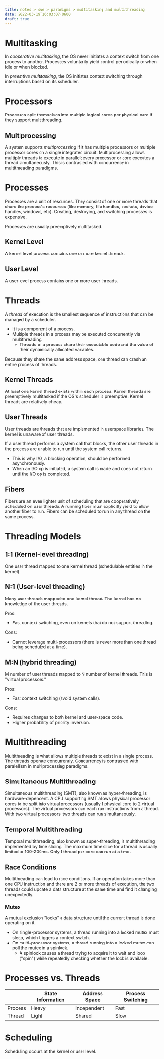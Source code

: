 ```yaml
---
title: notes > swe > paradigms > multitasking and multithreading
date: 2022-03-19T16:03:07-0600
draft: true
---
```

# Multitasking
In *cooperative multitasking*, the OS never initiates a context switch from one process to another. Processes voluntarily yield control periodically or when idle or when blocked.

In *preemtive multitasking*, the OS initiates context switching through interruptions based on its scheduler.

# Processors
Processes split themselves into multiple logical cores per physical core if they support multithreading.

## Multiprocessing
A system supports *multiprocessing* if it has multiple processors or multiple processor cores on a single integrated circuit.
Multiprocessing allows multiple threads to execute in parallel; every processor or core executes a thread simultaneously. This is contrasted with concurrency in multithreading paradigms.

# Processes
Processes are a unit of resources. They consist of one or more threads that share the process's resources (like memory, file handles, sockets, device handles, windows, etc).
Creating, destroying, and switching processes is expensive.

Processes are usually preemptively multitasked.

## Kernel Level
A kernel level process contains one or more kernel threads.

## User Level
A user level process contains one or more user threads.

# Threads
A *thread* of execution is the smallest sequence of instructions that can be managed by a scheduler.
- It is a component of a process.
- Multiple threads in a process may be executed concurrently via multithreading.
  - Threads of a process share their executable code and the value of their dynamically allocated variables.

Because they share the same address space, one thread can crash an entire process of threads.

## Kernel Threads
At least one kernel thread exists within each process.
Kernel threads are preemptively multitasked if the OS's scheduler is preemptive.
Kernel threads are relatively cheap.

## User Threads
User threads are threads that are implemented in userspace libraries.
The kernel is unaware of user threads.

If a user thread performs a system call that blocks, the other user threads in the process are unable to run until the system call returns.
- This is why I/O, a blocking operation, should be performed asynchronously.
- When an I/O op is initiated, a system call is made and does not return until the I/O op is completed.

## Fibers
Fibers are an even lighter unit of scheduling that are cooperatively scheduled on user threads.
A running fiber must explicitly yield to allow another fiber to run.
Fibers can be scheduled to run in any thread on the same process.

# Threading Models
## 1:1 (Kernel-level threading)
One user thread mapped to one kernel thread (schedulable entities in the kernel).

## N:1 (User-level threading)
Many user threads mapped to one kernel thread.
The kernel has no knowledge of the user threads.

Pros:
- Fast context switching, even on kernels that do not support threading.

Cons:
- Cannot leverage multi-processors (there is never more than one thread being scheduled at a time).

## M:N (hybrid threading)
M number of user threads mapped to N number of kernel threads.
This is "virtual processors."

Pros:
- Fast context switching (avoid system calls).

Cons:
- Requires changes to both kernel and user-space code.
- Higher probability of priority inversion.

# Multithreading
Multithreading is what allows multiple threads to exist in a single process. The threads operate concurrently. Concurrency is contrasted with paralellism in multiprocessing paradigms.

## Simultaneous Multithreading
Simultaneous multithreading (SMT), also known as hyper-threading, is hardware-dependent. A CPU supporting SMT allows physical processor cores to be split into virtual processors (usually 1 physical core to 2 virtual processors). The virtual processors can each run instructions from a thread. With two virtual processors, two threads can run simultaneously.

## Temporal Multithreading
Temporal multithreading, also known as super-threading, is multithreading implemented by time slicing. The maximum time slice for a thread is usually limited to 100-200ms. Only 1 thread per core can run at a time.

## Race Conditions
Multithreading can lead to race conditions. If an operation takes more than one CPU instruction and there are 2 or more threads of execution, the two threads could update a data structure at the same time and find it changing unexpectedly.

### Mutex
A mutual exclusion "locks" a data structure until the current thread is done operating on it.
- On single-processor systems, a thread running into a locked mutex must sleep, which triggers a context switch.
- On multi-processor systems, a thread running into a locked mutex can poll the mutex in a spinlock.
  - A spinlock causes a thread trying to acquire it to wait and loop ("spin") while repeatedly checking whether the lock is available.

# Processes vs. Threads
|        | State Information | Address Space | Process Switching |
|---------|-----------------------|-------------------|-----------------------|
| Process | Heavy                 | Independent       | Fast                  |
| Thread  | Light                 | Shared            | Slow                  |

# Scheduling
Scheduling occurs at the kernel or user level.
